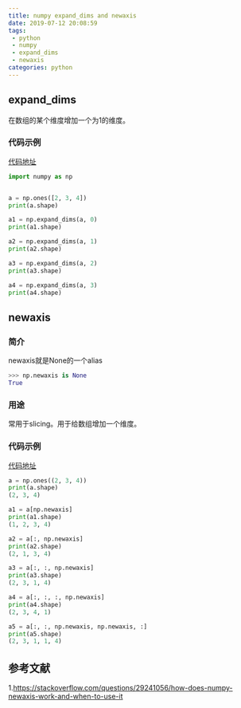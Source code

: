 ```yaml
---
title: numpy expand_dims and newaxis
date: 2019-07-12 20:08:59
tags:
 - python
 - numpy 
 - expand_dims
 - newaxis
categories: python
---
```


## expand_dims
在数组的某个维度增加一个为1的维度。

### 代码示例
[代码地址]()
``` python
import numpy as np


a = np.ones([2, 3, 4])
print(a.shape)

a1 = np.expand_dims(a, 0)
print(a1.shape)

a2 = np.expand_dims(a, 1)
print(a2.shape)

a3 = np.expand_dims(a, 2)
print(a3.shape)

a4 = np.expand_dims(a, 3)
print(a4.shape)
```

## newaxis
### 简介
newaxis就是None的一个alias
``` python
>>> np.newaxis is None
True
```

### 用途
常用于slicing。用于给数组增加一个维度。
### 代码示例
[代码地址]()
``` python
a = np.ones((2, 3, 4))
print(a.shape)
(2, 3, 4)

a1 = a[np.newaxis]
print(a1.shape)
(1, 2, 3, 4)

a2 = a[:, np.newaxis]
print(a2.shape)
(2, 1, 3, 4)

a3 = a[:, :, np.newaxis]
print(a3.shape)
(2, 3, 1, 4)

a4 = a[:, :, :, np.newaxis]
print(a4.shape)
(2, 3, 4, 1)

a5 = a[:, :, np.newaxis, np.newaxis, :]
print(a5.shape)
(2, 3, 1, 1, 4)
```

## 参考文献
1.https://stackoverflow.com/questions/29241056/how-does-numpy-newaxis-work-and-when-to-use-it
